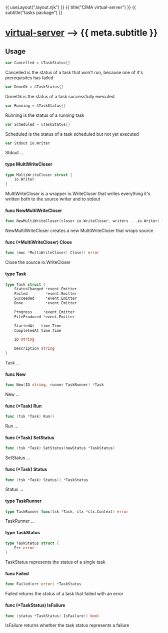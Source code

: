 {{ useLayout(".layout.njk") }}
{{ title("CIMA virtual-server") }}
{{ subtitle("tasks package") }}

# [virtual-server](./index) ⟶ {{ meta.subtitle }}





## Usage

```go
var Cancelled = &TaskStatus{}
```
Cancelled is the status of a task that won't run, because one of it's
prerequisites has failed

```go
var DoneOk = &TaskStatus{}
```
DoneOk is the status of a task successfully executed

```go
var Running = &TaskStatus{}
```
Running is the status of a running task

```go
var Scheduled = &TaskStatus{}
```
Scheduled is the status of a task scheduled but not yet executed

```go
var Stdout io.Writer
```
Stdout ...

#### type MultiWriteCloser

```go
type MultiWriteCloser struct {
	io.Writer
}
```

MultiWriteCloser is a wrapper io.WriteCloser that writes everything it's written
both to the source writer and to stdout

#### func  NewMultiWriteCloser

```go
func NewMultiWriteCloser(closer io.WriteCloser, writers ...io.Writer) *MultiWriteCloser
```
NewMultiWriteCloser creates a new MultiWriteCloser that wraps source

#### func (*MultiWriteCloser) Close

```go
func (mwc *MultiWriteCloser) Close() error
```
Close the source io.WriteCloser

#### type Task

```go
type Task struct {
	StatusChanged *event.Emitter
	Failed        *event.Emitter
	Succeeded     *event.Emitter
	Done          *event.Emitter

	Progress     *event.Emitter
	FileProduced *event.Emitter

	StartedAt   time.Time
	CompletedAt time.Time

	ID string

	Description string
}
```

Task ...

#### func  New

```go
func New(ID string, runner TaskRunner) *Task
```
New ...

#### func (*Task) Run

```go
func (tsk *Task) Run()
```
Run ...

#### func (*Task) SetStatus

```go
func (tsk *Task) SetStatus(newStatus *TaskStatus)
```
SetStatus ...

#### func (*Task) Status

```go
func (tsk *Task) Status() *TaskStatus
```
Status ...

#### type TaskRunner

```go
type TaskRunner func(tsk *Task, ctx *ctx.Context) error
```

TaskRunner ...

#### type TaskStatus

```go
type TaskStatus struct {
	Err error
}
```

TaskStatus represents the status of a single task

#### func  Failed

```go
func Failed(err error) *TaskStatus
```
Failed returns the status of a task that failed with an error

#### func (*TaskStatus) IsFailure

```go
func (status *TaskStatus) IsFailure() bool
```
IsFailure returns whether the task status represents a failure
